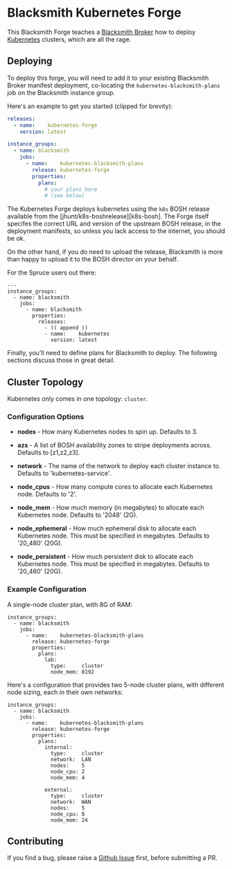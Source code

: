 # Blacksmith Kubernetes Forge

This Blacksmith Forge teaches a [Blacksmith Broker][broker] how to
deploy [Kubernetes][kubernetes] clusters, which are all the rage.

## Deploying

To deploy this forge, you will need to add it to your existing
Blacksmith Broker manifest deployment, co-locating the
`kubernetes-blacksmith-plans` job on the Blacksmith instance group.

Here's an example to get you started (clipped for brevity):

```yaml
releases:
  - name:    kubernetes-forge
    version: latest

instance_groups:
  - name: blacksmith
    jobs:
      - name:    kubernetes-blacksmith-plans
        release: kubernetes-forge
        properties:
          plans:
            # your plans here
            # (see below)
```

The Kubernetes Forge deploys kubernetes using the `k8s` BOSH
release available from the [jhunt/k8s-boshrelease][k8s-bosh].
The Forge itself specifes the correct URL and version of the
upstream BOSH release, in the deployment manifests, so unless you
lack access to the internet, you should be ok.

On the other hand, if you do need to upload the release,
Blacksmith is more than happy to upload it to the BOSH director on
your behalf.

For the Spruce users out there:

```
---
instance_groups:
  - name: blacksmith
    jobs:
      - name: blacksmith
        properties:
          releases:
            - (( append ))
            - name:    kubernetes
              version: latest
```

Finally, you'll need to define plans for Blacksmith to deploy.
The following sections discuss those in great detail.

## Cluster Topology

Kubernetes only comes in one topology: `cluster`.

### Configuration Options

- **nodes** - How many Kubernetes nodes to spin up.  Defaults to 3.

- **azs** - A list of BOSH availability zones to stripe
  deployments across.  Defaults to [z1,z2,z3].

- **network** - The name of the network to deploy each cluster
  instance to.  Defaults to 'kubernetes-service'.

- **node_cpus** - How many compute cores to allocate each
  Kubernetes node.  Defaults to '2'.

- **node_mem** - How much memory (in megabytes) to allocate each
  Kubernetes node.  Defaults to '2048' (2G).

- **node_ephemeral** - How much ephemeral disk to allocate each
  Kubernetes node.  This must be specified in megabytes.
  Defaults to '20_480' (20G).

- **node_persistent** - How much persistent disk to allocate each
  Kubernetes node.  This must be specified in megabytes.
  Defaults to '20_480' (20G).

### Example Configuration

A single-node cluster plan, with 8G of RAM:

```
instance_groups:
  - name: blacksmith
    jobs:
      - name:    kubernetes-blacksmith-plans
        release: kubernetes-forge
        properties:
          plans:
            lab:
              type:     cluster
              node_mem: 8192
```

Here's a configuration that provides two 5-node cluster plans,
with different node sizing, each in their own networks:

```
instance_groups:
  - name: blacksmith
    jobs:
      - name:    kubernetes-blacksmith-plans
        release: kubernetes-forge
        properties:
          plans:
            internal:
              type:     cluster
              network:  LAN
              nodes:    5
              node_cpu: 2
              node_mem: 4

            external:
              type:     cluster
              network:  WAN
              nodes:    5
              node_cpu: 8
              node_mem: 24
```

## Contributing

If you find a bug, please raise a [Github Issue][1] first,
before submitting a PR.




[1]: https://github.com/blacksmith-community/kubernetes-forge-boshrelease/issues
[broker]: https://github.com/cloudfoundry-community/blacksmith
[kubernetes]:  https://kubernetes.io
